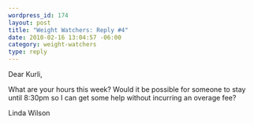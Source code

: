 ```yaml
--- 
wordpress_id: 174
layout: post
title: "Weight Watchers: Reply #4"
date: 2010-02-16 13:04:57 -06:00
category: weight-watchers
type: reply
---
```

Dear Kurli,

What are your hours this week?  Would it be possible for someone to stay until 8:30pm so I can get some help without incurring an overage fee?

Linda Wilson
